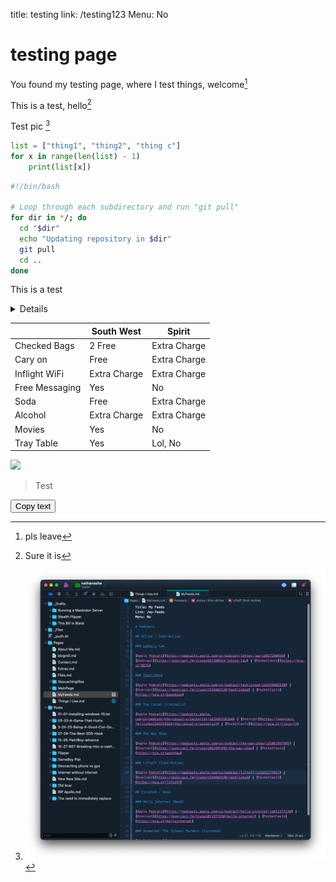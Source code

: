 title: testing
link: /testing123
Menu: No

# testing page

You found my testing page, where I test things, welcome[^1]

This is a test, hello[^2]

Test pic [^pic]

```python
list = ["thing1", "thing2", "thing c"]
for x in range(len(list) - 1)
	print(list[x])
```

```bash
#!/bin/bash

# Loop through each subdirectory and run "git pull"
for dir in */; do
  cd "$dir"
  echo "Updating repository in $dir"
  git pull
  cd ..
done
```
This is a test <br>
<details>
This is a test, I hope it worked
</details>

[^1]: pls leave

[^2]: Sure it is

[^pic]: ![](_pics/fig1.png)

|                | South West   | Spirit       |
|----------------|--------------|--------------|
| Checked Bags   | 2 Free       | Extra Charge |
| Cary on        | Free         | Extra Charge |
| Inflight WiFi  | Extra Charge | Extra Charge |
| Free Messaging | Yes          | No           |
| Soda           | Free         | Extra Charge |
| Alcohol        | Extra Charge | Extra Charge |
| Movies         | Yes          | No           |
| Tray Table     | Yes          | Lol, No      |

![](https://banners-my.flightradar24.com/Nthp.png)

> Test

<button onclick="copy1()">Copy text</button>

<script>
   function Copy1() {
   
     // Select the text field
     copyText.select(); 
     copyText.setSelectionRange(0, 99999); // For mobile devices
   
      // Copy the text inside the text field
     navigator.clipboard.writeText("test");
   
     // Alert the copied text
     alert("Copied the text: test");
   }
</script>